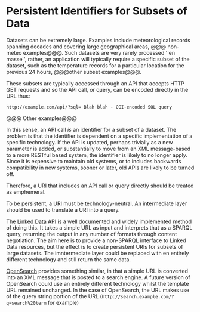 Persistent Identifiers for Subsets of Data
==========================================
Datasets can be extremely large. Examples include meteorological records spanning decades and covering large geographical areas, @@@ non-meteo examples@@@. Such datasets are very rarely processed ''en masse'', rather, an application will typically require a specific subset of the dataset, such as the temperature records for a particular location for the previous 24 hours, @@@other subset examples@@@.

These subsets are typically accessed through an API that accepts HTTP GET requests and so the API call, or query, can be encoded directly in the URL thus:

`http://example.com/api/?sql= Blah blah - CGI-encoded SQL query`

@@@ Other examples@@@

In this sense, an API call *is* an identifier for a subset of a dataset. The problem is that the identifier is dependent on a specific implementation of a specific technology. If the API is updated, perhaps trivially as a new parameter is added, or substantially to move from an XML message-based to a more RESTful based system, the identifier is likely to no longer apply. Since it is expensive to maintain old systems, or to includes backwards compatibility in new systems, sooner or later, old APIs are likely to be turned off.

Therefore, a URI that includes an API call or query directly should be treated as emphemeral.

To be persistent, a URI must be technology-neutral. An intermediate layer should be used to translate a URI into a query.

The [Linked Data API](https://github.com/UKGovLD/linked-data-api "The Linked Data API") is a well documented and widely implemented method of doing this. It takes a simple URL as input and interprets that as a SPARQL query, returning the output in any number of formats through content negotiation. The aim here is to provide a non-SPARQL interface to Linked Data resources, but the effect is to create persistent URIs for subsets of large datasets. The imntermediate layer could be replaced with en entirely different technology and still return the same data.

[OpenSearch](http://www.opensearch.org/Specifications/OpenSearch/1.1 "OpenSearch") provides something similar, in that a simple URL is converted into an XML message that is posted to a search engine. A future version of OpenSearch could use an entirely different technology whilst the template URL remained unchanged. In the case of OpenSearch, the URL makes use of the query string portion of the URL (`http://search.example.com/?q=search%20term` for example)
